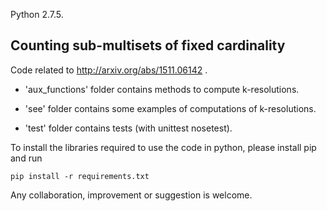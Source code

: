 Python 2.7.5.

## Counting sub-multisets of fixed cardinality

Code related to http://arxiv.org/abs/1511.06142 .

- 'aux_functions' folder contains methods to compute k-resolutions.

- 'see' folder contains some examples of computations of k-resolutions.

- 'test' folder contains tests (with unittest nosetest).

To install the libraries required to use the code in python, please install pip and run 

```pip install -r requirements.txt```

 Any collaboration, improvement or suggestion is welcome.